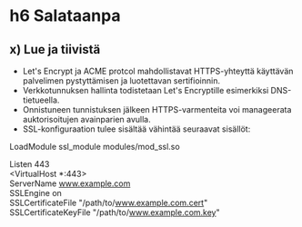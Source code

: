 # h6 Salataanpa

## x) Lue ja tiivistä
- Let's Encrypt ja ACME protcol mahdollistavat HTTPS-yhteyttä käyttävän palvelimen pystyttämisen ja luotettavan sertifioinnin.
- Verkkotunnuksen hallinta todistetaan Let's Encryptille esimerkiksi DNS-tietueella.
- Onnistuneen tunnistuksen jälkeen HTTPS-varmenteita voi manageerata auktorisoitujen avainparien avulla.
- SSL-konfiguraation tulee sisältää vähintää seuraavat sisällöt:

LoadModule ssl_module modules/mod_ssl.so

Listen 443                                               
<VirtualHost *:443>                                      
    ServerName www.example.com                           
    SSLEngine on                                         
    SSLCertificateFile "/path/to/www.example.com.cert"   
    SSLCertificateKeyFile "/path/to/www.example.com.key" 
</VirtualHost>                                           

